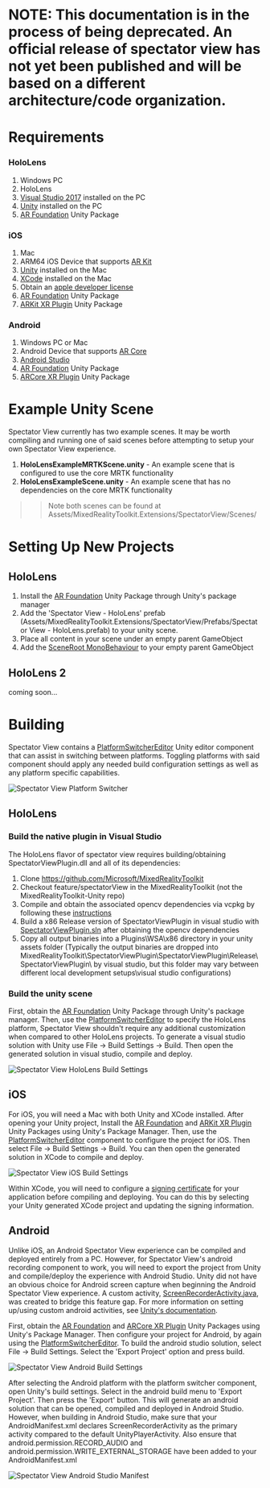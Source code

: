 # NOTE: This documentation is in the process of being deprecated. An official release of spectator view has not yet been published and will be based on a different architecture/code organization.

# Requirements
### HoloLens
1. Windows PC
2. HoloLens
3. [Visual Studio 2017](https://visualstudio.microsoft.com/vs/) installed on the PC
4. [Unity](https://unity3d.com/get-unity/download) installed on the PC
5. [AR Foundation](https://docs.unity3d.com/Packages/com.unity.xr.arfoundation@1.0/manual/index.html) Unity Package

### iOS
1. Mac
2. ARM64 iOS Device that supports [AR Kit](https://developer.apple.com/library/archive/documentation/DeviceInformation/Reference/iOSDeviceCompatibility/DeviceCompatibilityMatrix/DeviceCompatibilityMatrix.html)
3. [Unity](https://unity3d.com/get-unity/download) installed on the Mac
4. [XCode](https://developer.apple.com/xcode/) installed on the Mac
5. Obtain an [apple developer license](https://developer.apple.com/programs/enroll/)
6. [AR Foundation](https://docs.unity3d.com/Packages/com.unity.xr.arfoundation@1.0/manual/index.html) Unity Package
7. [ARKit XR Plugin](https://docs.unity3d.com/Packages/com.unity.xr.arkit@1.0/manual/index.html) Unity Package

### Android
1. Windows PC or Mac
2. Android Device that supports [AR Core](https://developers.google.com/ar/discover/supported-devices)
3. [Android Studio](https://developer.android.com/studio)
4. [AR Foundation](https://docs.unity3d.com/Packages/com.unity.xr.arfoundation@1.0/manual/index.html) Unity Package
5. [ARCore XR Plugin](https://docs.unity3d.com/Packages/com.unity.xr.arcore@1.0/manual/index.html) Unity Package

# Example Unity Scene
Spectator View currently has two example scenes. It may be worth compiling and running one of said scenes before attempting to setup your own Spectator View experience.

1) **HoloLensExampleMRTKScene.unity** - An example scene that is configured to use the core MRTK functionality
2) **HoloLensExampleScene.unity** - An example scene that has no dependencies on the core MRTK functionality
>>Note both scenes can be found at Assets/MixedRealityToolkit.Extensions/SpectatorView/Scenes/

# Setting Up New Projects

## HoloLens
1) Install the [AR Foundation](https://docs.unity3d.com/Packages/com.unity.xr.arfoundation@1.0/manual/index.html) Unity Package through Unity's package manager
2) Add the 'Spectator View - HoloLens' prefab (Assets/MixedRealityToolkit.Extensions/SpectatorView/Prefabs/Spectator View - HoloLens.prefab) to your unity scene.
3) Place all content in your scene under an empty parent GameObject
4) Add the [SceneRoot MonoBehaviour](xref:Microsoft.MixedReality.Toolkit.Extensions.Experimental.SpectatorView.SceneRoot) to your empty parent GameObject

## HoloLens 2
coming soon...

# Building
Spectator View contains a [PlatformSwitcherEditor](xref:Microsoft.MixedReality.Toolkit.Extensions.Experimental.SpectatorView.Editor.PlatformSwitcherEditor) Unity editor component that can assist in switching between platforms. Toggling platforms with said component should apply any needed build configuration settings as well as any platform specific capabilities.

![Spectator View Platform Switcher](https://github.com/Microsoft/MixedRealityToolkit-Unity/blob/wikiFiles/Documentation/images/spectatorViewPlatformSwitcher.png)

## HoloLens
### Build the native plugin in Visual Studio
The HoloLens flavor of spectator view requires building/obtaining SpectatorViewPlugin.dll and all of its dependencies:
1) Clone https://github.com/Microsoft/MixedRealityToolkit
2) Checkout feature/spectatorView in the MixedRealityToolkit (not the MixedRealityToolkit-Unity repo)
3) Compile and obtain the associated opencv dependencies via vcpkg by following these [instructions](https://github.com/Microsoft/MixedRealityToolkit/tree/feature/spectatorView/SpectatorViewPlugin)
3) Build a x86 Release version of SpectatorViewPlugin in visual studio with [SpectatorViewPlugin.sln](https://github.com/Microsoft/MixedRealityToolkit/blob/feature/spectatorView/SpectatorViewPlugin/SpectatorViewPlugin/SpectatorViewPlugin.sln) after obtaining the opencv dependencies
4) Copy all output binaries into a Plugins\WSA\x86 directory in your unity assets folder (Typically the output binaries are dropped into MixedRealityToolkit\SpectatorViewPlugin\SpectatorViewPlugin\Release\SpectatorViewPlugin\ by visual studio, but this folder may vary between different local development setups\visual studio configurations)

### Build the unity scene
First, obtain the [AR Foundation](https://docs.unity3d.com/Packages/com.unity.xr.arfoundation@1.0/manual/index.html) Unity Package through Unity's package manager. Then, use the [PlatformSwitcherEditor](xref:Microsoft.MixedReality.Toolkit.Extensions.Experimental.SpectatorView.Editor.PlatformSwitcherEditor) to specify the HoloLens platform, Spectator View shouldn't require any additional customization when compared to other HoloLens projects. To generate a visual studio solution with Unity use File -> Build Settings -> Build. Then open the generated solution in visual studio, compile and deploy.

![Spectator View HoloLens Build Settings](https://github.com/Microsoft/MixedRealityToolkit-Unity/blob/wikiFiles/Documentation/images/spectatorViewHoloLensBuildSettings.png)

## iOS
For iOS, you will need a Mac with both Unity and XCode installed. After opening your Unity project, Install the [AR Foundation](https://docs.unity3d.com/Packages/com.unity.xr.arfoundation@1.0/manual/index.html) and [ARKit XR Plugin](https://docs.unity3d.com/Packages/com.unity.xr.arkit@1.0/manual/index.html) Unity Packages using Unity's Package Manager. Then, use the [PlatformSwitcherEditor](xref:Microsoft.MixedReality.Toolkit.Extensions.Experimental.SpectatorView.Editor.PlatformSwitcherEditor) component to configure the project for iOS. Then select File -> Build Settings -> Build. You can then open the generated solution in XCode to compile and deploy.

![Spectator View iOS Build Settings](https://github.com/Microsoft/MixedRealityToolkit-Unity/blob/wikiFiles/Documentation/images/spectatorViewIOSBuildSettings.png)

Within XCode, you will need to configure a [signing certificate](https://developer.apple.com/support/code-signing/) for your application before compiling and deploying. You can do this by selecting your Unity generated XCode project and updating the signing information.

## Android
Unlike iOS, an Android Spectator View experience can be compiled and deployed entirely from a PC. However, for Spectator View's android recording component to work, you will need to export the project from Unity and compile/deploy the experience with Android Studio. Unity did not have an obvious choice for Android screen capture when beginning the Android Spectator View experience. A custom activity, [ScreenRecorderActivity.java](https://github.com/Microsoft/MixedRealityToolkit-Unity/tree/feature/spectatorView/Assets/MixedRealityToolkit.Extensions/ScreenRecording/Plugins/Android), was created to bridge this feature gap. For more information on setting up/using custom android activities, see [Unity's documentation](https://docs.unity3d.com/Manual/AndroidUnityPlayerActivity.html).

First, obtain the [AR Foundation](https://docs.unity3d.com/Packages/com.unity.xr.arfoundation@1.0/manual/index.html) and [ARCore XR Plugin](https://docs.unity3d.com/Packages/com.unity.xr.arcore@1.0/manual/index.html) Unity Packages using Unity's Package Manager. Then configure your project for Android, by again using the [PlatformSwitcherEditor](xref:Microsoft.MixedReality.Toolkit.Extensions.Experimental.SpectatorView.Editor.PlatformSwitcherEditor). To build the android studio solution, select File -> Build Settings. Select the 'Export Project' option and press build. 

![Spectator View Android Build Settings](https://github.com/Microsoft/MixedRealityToolkit-Unity/blob/wikiFiles/Documentation/images/spectatorViewAndroidBuildSettings.png)

After selecting the Android platform with the platform switcher component, open Unity's build settings. Select in the android build menu to 'Export Project'. Then press the 'Export' button. This will generate an android solution that can be opened, compiled and deployed in Android Studio. However, when building in Android Studio, make sure that your AndroidManifest.xml declares ScreenRecorderActivity as the primary activity compared to the default UnityPlayerActivity. Also ensure that android.permission.RECORD_AUDIO and android.permission.WRITE_EXTERNAL_STORAGE have been added to your AndroidManifest.xml

![Spectator View Android Studio Manifest](https://github.com/Microsoft/MixedRealityToolkit-Unity/blob/wikiFiles/Documentation/images/spectatorViewAndroidStudioManifest.png)
